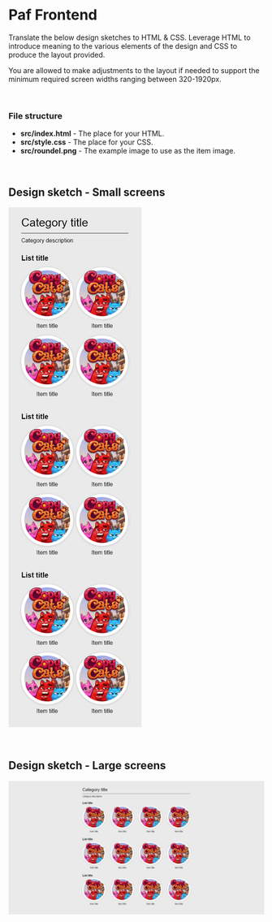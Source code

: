 # Paf Frontend

Translate the below design sketches to HTML & CSS. Leverage HTML to introduce meaning to the various elements of the design and CSS to produce the layout provided.

You are allowed to make adjustments to the layout if needed to support the minimum required screen widths ranging between 320-1920px.

<br id="file-structure">

### File structure
- **src/index.html** - The place for your HTML.
- **src/style.css** - The place for your CSS.
- **src/roundel.png** - The example image to use as the item image.

<br id="design-small-screens">

## Design sketch - Small screens
![Small screens](./design/small-screens.png)

<br id="design-large-screens">

## Design sketch - Large screens
![Large screens](./design/large-screens.png)